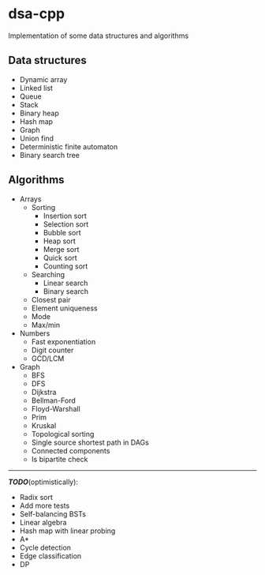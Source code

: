 # dsa-cpp
Implementation of some data structures and algorithms

## Data structures  
- Dynamic array
- Linked list
- Queue
- Stack
- Binary heap
- Hash map
- Graph
- Union find
- Deterministic finite automaton  
- Binary search tree

## Algorithms
- Arrays
  - Sorting  
    - Insertion sort
    - Selection sort
    - Bubble sort
    - Heap sort
    - Merge sort
    - Quick sort
    - Counting sort
  - Searching  
    - Linear search
    - Binary search
  - Closest pair
  - Element uniqueness  
  - Mode  
  - Max/min  
- Numbers  
  - Fast exponentiation
  - Digit counter
  - GCD/LCM
- Graph  
  - BFS
  - DFS
  - Dijkstra
  - Bellman-Ford
  - Floyd-Warshall
  - Prim
  - Kruskal
  - Topological sorting
  - Single source shortest path in DAGs
  - Connected components
  - Is bipartite check
    
***  

***TODO***(optimistically):
- Radix sort
- Add more tests
- Self-balancing BSTs
- Linear algebra
- Hash map with linear probing
- A*
- Cycle detection
- Edge classification
- DP
 
  
